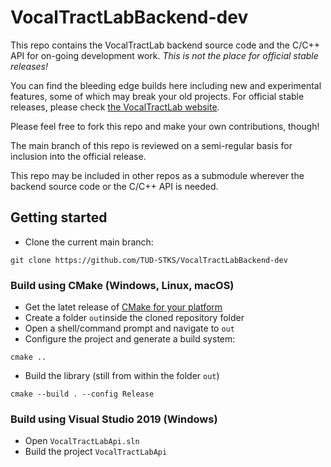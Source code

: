 # VocalTractLabBackend-dev
This repo contains the VocalTractLab backend source code and the C/C++ API for on-going development work. *This is not the place for official stable releases!* 

You can find the bleeding edge builds here including new and experimental features, some of which may break your old projects. For official stable releases, please check [the VocalTractLab website](https://www.vocaltractlab.de).

Please feel free to fork this repo and make your own contributions, though! 

The main branch of this repo is reviewed on a semi-regular basis for inclusion into the official release.

This repo may be included in other repos as a submodule wherever the backend source code or the C/C++ API is needed.

## Getting started
- Clone the current main branch:
```
git clone https://github.com/TUD-STKS/VocalTractLabBackend-dev
```
### Build using CMake (Windows, Linux, macOS)
- Get the latet release of [CMake for your platform](https://cmake.org/)
- Create a folder ``out``inside the cloned repository folder
- Open a shell/command prompt and navigate to ``out``
- Configure the project and generate a build system:
```
cmake ..
```
- Build the library (still from within the folder ``out``)
```
cmake --build . --config Release
```

### Build using Visual Studio 2019 (Windows)
- Open ``VocalTractLabApi.sln``
- Build the project ``VocalTractLabApi``

